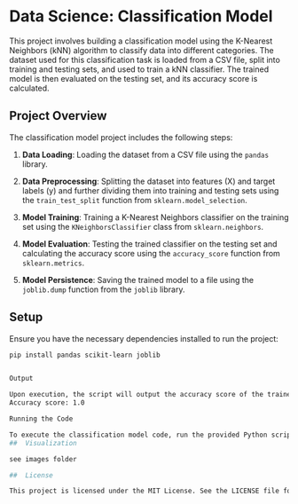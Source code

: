 
# Data Science: Classification Model

This project involves building a classification model using the K-Nearest Neighbors (kNN) algorithm to classify data into different categories. The dataset used for this classification task is loaded from a CSV file, split into training and testing sets, and used to train a kNN classifier. The trained model is then evaluated on the testing set, and its accuracy score is calculated.

## Project Overview

The classification model project includes the following steps:

1. **Data Loading**: Loading the dataset from a CSV file using the `pandas` library.

2. **Data Preprocessing**: Splitting the dataset into features (X) and target labels (y) and further dividing them into training and testing sets using the `train_test_split` function from `sklearn.model_selection`.

3. **Model Training**: Training a K-Nearest Neighbors classifier on the training set using the `KNeighborsClassifier` class from `sklearn.neighbors`.

4. **Model Evaluation**: Testing the trained classifier on the testing set and calculating the accuracy score using the `accuracy_score` function from `sklearn.metrics`.

5. **Model Persistence**: Saving the trained model to a file using the `joblib.dump` function from the `joblib` library.

## Setup

Ensure you have the necessary dependencies installed to run the project:

```bash
pip install pandas scikit-learn joblib


Output

Upon execution, the script will output the accuracy score of the trained kNN classifier on the testing set. Additionally, the trained model will be saved to a file (kNN_model_HW6.pkl) for future use.
Accuracy score: 1.0

Running the Code

To execute the classification model code, run the provided Python script (classification.py) in your preferred Python environment. Ensure that you have the required dataset accessible.
##  Visualization

see images folder

##  License

This project is licensed under the MIT License. See the LICENSE file for details.
